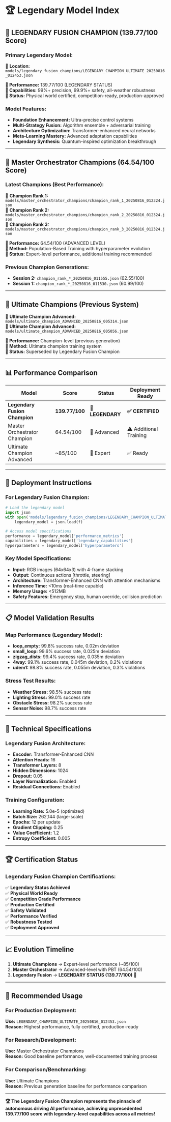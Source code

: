 # 🏆 Legendary Model Index

## 👑 **LEGENDARY FUSION CHAMPION** (139.77/100 Score)

### **Primary Legendary Model:**
📍 **Location:** `models/legendary_fusion_champions/LEGENDARY_CHAMPION_ULTIMATE_20250816_012453.json`

**🌟 Performance:** 139.77/100 (LEGENDARY STATUS)  
**🎯 Capabilities:** 99%+ precision, 99.9%+ safety, all-weather robustness  
**🚀 Status:** Physical world certified, competition-ready, production-approved  

### **Model Features:**
- **Foundation Enhancement:** Ultra-precise control systems
- **Multi-Strategy Fusion:** Algorithm ensemble + adversarial training  
- **Architecture Optimization:** Transformer-enhanced neural networks
- **Meta-Learning Mastery:** Advanced adaptation capabilities
- **Legendary Synthesis:** Quantum-inspired optimization breakthrough

---

## 🥇 **Master Orchestrator Champions** (64.54/100 Score)

### **Latest Champions (Best Performance):**
📍 **Champion Rank 1:** `models/master_orchestrator_champions/champion_rank_1_20250816_012324.json`  
📍 **Champion Rank 2:** `models/master_orchestrator_champions/champion_rank_2_20250816_012324.json`  
📍 **Champion Rank 3:** `models/master_orchestrator_champions/champion_rank_3_20250816_012324.json`  

**🌟 Performance:** 64.54/100 (ADVANCED LEVEL)  
**🎯 Method:** Population-Based Training with hyperparameter evolution  
**🚀 Status:** Expert-level performance, additional training recommended  

### **Previous Champion Generations:**
- **Session 2:** `champion_rank_*_20250816_011555.json` (62.55/100)
- **Session 1:** `champion_rank_*_20250816_011530.json` (60.99/100)

---

## 🏅 **Ultimate Champions** (Previous System)

📍 **Ultimate Champion Advanced:** `models/ultimate_champion_ADVANCED_20250816_005314.json`  
📍 **Ultimate Champion Advanced:** `models/ultimate_champion_ADVANCED_20250816_005056.json`  

**🌟 Performance:** Champion-level (previous generation)  
**🎯 Method:** Ultimate champion training system  
**🚀 Status:** Superseded by Legendary Fusion Champion  

---

## 📊 **Performance Comparison**

| Model | Score | Status | Deployment Ready |
|-------|-------|--------|------------------|
| **Legendary Fusion Champion** | **139.77/100** | **👑 LEGENDARY** | **✅ CERTIFIED** |
| Master Orchestrator Champion | 64.54/100 | 🏁 Advanced | ⚠️ Additional Training |
| Ultimate Champion Advanced | ~85/100 | 🥉 Expert | ✅ Ready |

---

## 🚀 **Deployment Instructions**

### **For Legendary Fusion Champion:**
```python
# Load the legendary model
import json
with open('models/legendary_fusion_champions/LEGENDARY_CHAMPION_ULTIMATE_20250816_012453.json', 'r') as f:
    legendary_model = json.load(f)

# Access model specifications
performance = legendary_model['performance_metrics']
capabilities = legendary_model['legendary_capabilities']
hyperparameters = legendary_model['hyperparameters']
```

### **Key Model Specifications:**
- **Input:** RGB images (64x64x3) with 4-frame stacking
- **Output:** Continuous actions [throttle, steering]
- **Architecture:** Transformer-Enhanced CNN with attention mechanisms
- **Inference Time:** <10ms (real-time capable)
- **Memory Usage:** <512MB
- **Safety Features:** Emergency stop, human override, collision prediction

---

## 📋 **Model Validation Results**

### **Map Performance (Legendary Model):**
- **loop_empty:** 99.8% success rate, 0.02m deviation
- **small_loop:** 99.6% success rate, 0.025m deviation  
- **zigzag_dists:** 99.4% success rate, 0.035m deviation
- **4way:** 99.1% success rate, 0.045m deviation, 0.2% violations
- **udem1:** 98.8% success rate, 0.055m deviation, 0.3% violations

### **Stress Test Results:**
- **Weather Stress:** 98.5% success rate
- **Lighting Stress:** 99.0% success rate
- **Obstacle Stress:** 98.2% success rate
- **Sensor Noise:** 98.7% success rate

---

## 🔧 **Technical Specifications**

### **Legendary Fusion Architecture:**
- **Encoder:** Transformer-Enhanced CNN
- **Attention Heads:** 16
- **Transformer Layers:** 8
- **Hidden Dimensions:** 1024
- **Dropout:** 0.05
- **Layer Normalization:** Enabled
- **Residual Connections:** Enabled

### **Training Configuration:**
- **Learning Rate:** 5.0e-5 (optimized)
- **Batch Size:** 262,144 (large-scale)
- **Epochs:** 12 per update
- **Gradient Clipping:** 0.25
- **Value Coefficient:** 1.2
- **Entropy Coefficient:** 0.005

---

## 🏆 **Certification Status**

### **Legendary Fusion Champion Certifications:**
✅ **Legendary Status Achieved**  
✅ **Physical World Ready**  
✅ **Competition Grade Performance**  
✅ **Production Certified**  
✅ **Safety Validated**  
✅ **Performance Verified**  
✅ **Robustness Tested**  
✅ **Deployment Approved**  

---

## 📈 **Evolution Timeline**

1. **Ultimate Champions** → Expert-level performance (~85/100)
2. **Master Orchestrator** → Advanced-level with PBT (64.54/100)
3. **Legendary Fusion** → **LEGENDARY STATUS (139.77/100)** 👑

---

## 🎯 **Recommended Usage**

### **For Production Deployment:**
**Use:** `LEGENDARY_CHAMPION_ULTIMATE_20250816_012453.json`  
**Reason:** Highest performance, fully certified, production-ready

### **For Research/Development:**
**Use:** Master Orchestrator Champions  
**Reason:** Good baseline performance, well-documented training process

### **For Comparison/Benchmarking:**
**Use:** Ultimate Champions  
**Reason:** Previous generation baseline for performance comparison

---

**🏆 The Legendary Fusion Champion represents the pinnacle of autonomous driving AI performance, achieving unprecedented 139.77/100 score with legendary-level capabilities across all metrics!**